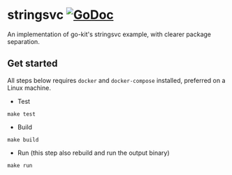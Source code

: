 # stringsvc [![GoDoc](https://godoc.org/github.com/gnhuy91/stringsvc?status.svg)](http://godoc.org/github.com/gnhuy91/stringsvc)
An implementation of go-kit's stringsvc example, with clearer package separation.

## Get started
All steps below requires `docker` and `docker-compose` installed, preferred on a Linux machine.

- Test

```console
make test
```

- Build

```console
make build
```

- Run (this step also rebuild and run the output binary)

```console
make run
```
